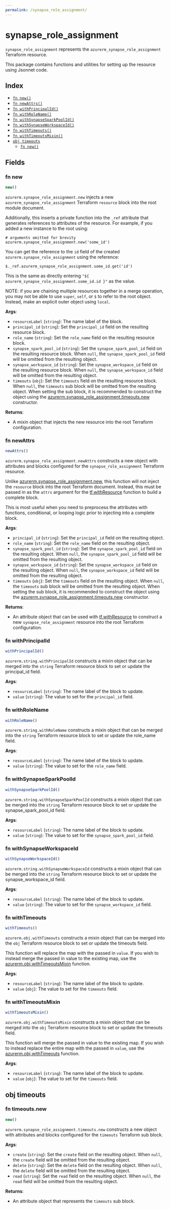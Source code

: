 ```yaml
---
permalink: /synapse_role_assignment/
---
```


# synapse_role_assignment

`synapse_role_assignment` represents the `azurerm_synapse_role_assignment` Terraform resource.



This package contains functions and utilities for setting up the resource using Jsonnet code.


## Index

* [`fn new()`](#fn-new)
* [`fn newAttrs()`](#fn-newattrs)
* [`fn withPrincipalId()`](#fn-withprincipalid)
* [`fn withRoleName()`](#fn-withrolename)
* [`fn withSynapseSparkPoolId()`](#fn-withsynapsesparkpoolid)
* [`fn withSynapseWorkspaceId()`](#fn-withsynapseworkspaceid)
* [`fn withTimeouts()`](#fn-withtimeouts)
* [`fn withTimeoutsMixin()`](#fn-withtimeoutsmixin)
* [`obj timeouts`](#obj-timeouts)
  * [`fn new()`](#fn-timeoutsnew)

## Fields

### fn new

```ts
new()
```


`azurerm.synapse_role_assignment.new` injects a new `azurerm_synapse_role_assignment` Terraform `resource`
block into the root module document.

Additionally, this inserts a private function into the `_ref` attribute that generates references to attributes of the
resource. For example, if you added a new instance to the root using:

    # arguments omitted for brevity
    azurerm.synapse_role_assignment.new('some_id')

You can get the reference to the `id` field of the created `azurerm.synapse_role_assignment` using the reference:

    $._ref.azurerm_synapse_role_assignment.some_id.get('id')

This is the same as directly entering `"${ azurerm_synapse_role_assignment.some_id.id }"` as the value.

NOTE: if you are chaining multiple resources together in a merge operation, you may not be able to use `super`, `self`,
or `$` to refer to the root object. Instead, make an explicit outer object using `local`.

**Args**:
  - `resourceLabel` (`string`): The name label of the block.
  - `principal_id` (`string`): Set the `principal_id` field on the resulting resource block.
  - `role_name` (`string`): Set the `role_name` field on the resulting resource block.
  - `synapse_spark_pool_id` (`string`): Set the `synapse_spark_pool_id` field on the resulting resource block. When `null`, the `synapse_spark_pool_id` field will be omitted from the resulting object.
  - `synapse_workspace_id` (`string`): Set the `synapse_workspace_id` field on the resulting resource block. When `null`, the `synapse_workspace_id` field will be omitted from the resulting object.
  - `timeouts` (`obj`): Set the `timeouts` field on the resulting resource block. When `null`, the `timeouts` sub block will be omitted from the resulting object. When setting the sub block, it is recommended to construct the object using the [azurerm.synapse_role_assignment.timeouts.new](#fn-timeoutsnew) constructor.

**Returns**:
- A mixin object that injects the new resource into the root Terraform configuration.


### fn newAttrs

```ts
newAttrs()
```


`azurerm.synapse_role_assignment.newAttrs` constructs a new object with attributes and blocks configured for the `synapse_role_assignment`
Terraform resource.

Unlike [azurerm.synapse_role_assignment.new](#fn-new), this function will not inject the `resource`
block into the root Terraform document. Instead, this must be passed in as the `attrs` argument for the
[tf.withResource](https://github.com/tf-libsonnet/core/tree/main/docs#fn-withresource) function to build a complete block.

This is most useful when you need to preprocess the attributes with functions, conditional, or looping logic prior to
injecting into a complete block.

**Args**:
  - `principal_id` (`string`): Set the `principal_id` field on the resulting object.
  - `role_name` (`string`): Set the `role_name` field on the resulting object.
  - `synapse_spark_pool_id` (`string`): Set the `synapse_spark_pool_id` field on the resulting object. When `null`, the `synapse_spark_pool_id` field will be omitted from the resulting object.
  - `synapse_workspace_id` (`string`): Set the `synapse_workspace_id` field on the resulting object. When `null`, the `synapse_workspace_id` field will be omitted from the resulting object.
  - `timeouts` (`obj`): Set the `timeouts` field on the resulting object. When `null`, the `timeouts` sub block will be omitted from the resulting object. When setting the sub block, it is recommended to construct the object using the [azurerm.synapse_role_assignment.timeouts.new](#fn-timeoutsnew) constructor.

**Returns**:
  - An attribute object that can be used with [tf.withResource](https://github.com/tf-libsonnet/core/tree/main/docs#fn-withresource) to construct a new `synapse_role_assignment` resource into the root Terraform configuration.


### fn withPrincipalId

```ts
withPrincipalId()
```

`azurerm.string.withPrincipalId` constructs a mixin object that can be merged into the `string`
Terraform resource block to set or update the principal_id field.



**Args**:
  - `resourceLabel` (`string`): The name label of the block to update.
  - `value` (`string`): The value to set for the `principal_id` field.


### fn withRoleName

```ts
withRoleName()
```

`azurerm.string.withRoleName` constructs a mixin object that can be merged into the `string`
Terraform resource block to set or update the role_name field.



**Args**:
  - `resourceLabel` (`string`): The name label of the block to update.
  - `value` (`string`): The value to set for the `role_name` field.


### fn withSynapseSparkPoolId

```ts
withSynapseSparkPoolId()
```

`azurerm.string.withSynapseSparkPoolId` constructs a mixin object that can be merged into the `string`
Terraform resource block to set or update the synapse_spark_pool_id field.



**Args**:
  - `resourceLabel` (`string`): The name label of the block to update.
  - `value` (`string`): The value to set for the `synapse_spark_pool_id` field.


### fn withSynapseWorkspaceId

```ts
withSynapseWorkspaceId()
```

`azurerm.string.withSynapseWorkspaceId` constructs a mixin object that can be merged into the `string`
Terraform resource block to set or update the synapse_workspace_id field.



**Args**:
  - `resourceLabel` (`string`): The name label of the block to update.
  - `value` (`string`): The value to set for the `synapse_workspace_id` field.


### fn withTimeouts

```ts
withTimeouts()
```

`azurerm.obj.withTimeouts` constructs a mixin object that can be merged into the `obj`
Terraform resource block to set or update the timeouts field.

This function will replace the map with the passed in `value`. If you wish to instead merge the
passed in value to the existing map, use the [azurerm.obj.withTimeoutsMixin](TODO) function.

**Args**:
  - `resourceLabel` (`string`): The name label of the block to update.
  - `value` (`obj`): The value to set for the `timeouts` field.


### fn withTimeoutsMixin

```ts
withTimeoutsMixin()
```

`azurerm.obj.withTimeoutsMixin` constructs a mixin object that can be merged into the `obj`
Terraform resource block to set or update the timeouts field.

This function will merge the passed in value to the existing map. If you wish
to instead replace the entire map with the passed in `value`, use the [azurerm.obj.withTimeouts](TODO)
function.


**Args**:
  - `resourceLabel` (`string`): The name label of the block to update.
  - `value` (`obj`): The value to set for the `timeouts` field.


## obj timeouts



### fn timeouts.new

```ts
new()
```


`azurerm.synapse_role_assignment.timeouts.new` constructs a new object with attributes and blocks configured for the `timeouts`
Terraform sub block.



**Args**:
  - `create` (`string`): Set the `create` field on the resulting object. When `null`, the `create` field will be omitted from the resulting object.
  - `delete` (`string`): Set the `delete` field on the resulting object. When `null`, the `delete` field will be omitted from the resulting object.
  - `read` (`string`): Set the `read` field on the resulting object. When `null`, the `read` field will be omitted from the resulting object.

**Returns**:
  - An attribute object that represents the `timeouts` sub block.
